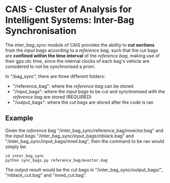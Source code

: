 # CAIS - Cluster of Analysis for Intelligent Systems: Inter-Bag Synchronisation

The *inter_bag_sync* module of CAIS provides the ability to **cut sections** from the *input bags* according to a *reference bag*, such that the cut bags are **confined within the time interval** of the *reference bag*, making use of their gps utc time, since the internal clocks of each bag's vehicle are considered to not be synchronised a priori.

In "/bag_sync", there are three different folders:
  - "/reference_bag": where the *reference bag* can be stored
  - "/input_bags": where the *input bags* to be cut and synchronised with the *reference bag* are stored (REQUIRED)
  - "/output_bags": where the cut bags are stored after the code is ran

## **Example**
Given the *reference bag* "/inter_bag_sync/reference_bag/mvector.bag" and the *input bags* "/inter_bag_sync/input_bags/mblack.bag" and "/inter_bag_sync/input_bags/mred.bag", then the command to be ran would simply be:

```shell
cd inter_bag_sync
python sync_bags.py reference_bag/mvector.bag
```

The output result would be the cut bags in "/inter_bag_sync/output_bags/", "mblack_cut.bag" and "mred_cut.bag".
